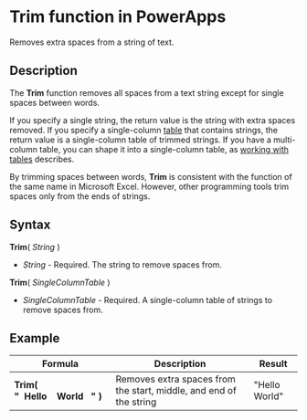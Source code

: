 <properties
	pageTitle="Trim function | Microsoft PowerApps"
	description="Reference information, including syntax and an example, for the Trim function in PowerApps"
	services=""
	suite="powerapps"
	documentationCenter="na"
	authors="gregli-msft"
	manager="dwrede"
	editor=""
	tags=""/>

<tags
   ms.service="powerapps"
   ms.devlang="na"
   ms.topic="article"
   ms.tgt_pltfrm="na"
   ms.workload="na"
   ms.date="11/07/2015"
   ms.author="gregli"/>

# Trim function in PowerApps #

Removes extra spaces from a string of text.

## Description ##

The **Trim** function removes all spaces from a text string except for single spaces between words.  

If you specify a single string, the return value is the string with extra spaces removed. If you specify a single-column [table](working-with-tables.md) that contains strings, the return value is a single-column table of trimmed strings. If you have a multi-column table, you can shape it into a single-column table, as [working with tables](working-with-tables.md) describes.

By trimming spaces between words, **Trim** is consistent with the function of the same name in Microsoft Excel. However, other programming tools trim spaces only from the ends of strings.

## Syntax ##

**Trim**( *String* )

- *String* - Required. The string to remove spaces from.

**Trim**( *SingleColumnTable* )

- *SingleColumnTable* - Required. A single-column table of strings to remove spaces from.

## Example ##

| Formula | Description | Result |
|---------|-------------|--------|
| **Trim( "&nbsp;&nbsp;Hello&nbsp;&nbsp;&nbsp;&nbsp;World&nbsp;&nbsp;&nbsp;" )** | Removes extra spaces from the start, middle, and end of the string | "Hello World" |
